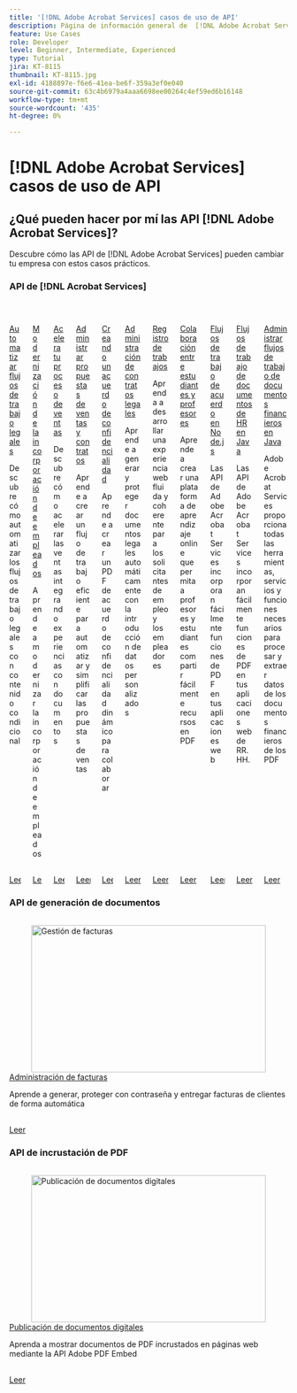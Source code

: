 ```yaml
---
title: '[!DNL Adobe Acrobat Services] casos de uso de API'
description: Página de información general de  [!DNL Adobe Acrobat Services] casos prácticos de API
feature: Use Cases
role: Developer
level: Beginner, Intermediate, Experienced
type: Tutorial
jira: KT-8115
thumbnail: KT-8115.jpg
exl-id: 4188897e-f6e6-41ea-be6f-359a3ef0e040
source-git-commit: 63c4b6979a4aaa6698ee00264c4ef59ed6b16148
workflow-type: tm+mt
source-wordcount: '435'
ht-degree: 0%

---
```


# [!DNL Adobe Acrobat Services] casos de uso de API

## ¿Qué pueden hacer por mí las API [!DNL Adobe Acrobat Services]?

Descubre cómo las API de [!DNL Adobe Acrobat Services] pueden cambiar tu empresa con estos casos prácticos.

### API de [!DNL Acrobat Services]

<!-- START CARDS HTML - DO NOT MODIFY BY HAND -->
<div class="columns">
    <div class="column is-half-tablet is-half-desktop is-one-third-widescreen" aria-label="Automate legal workflows">
        <div class="card" style="height: 100%; display: flex; flex-direction: column; height: 100%;">
            <div class="card-image">
                <figure class="image x-is-16by9">
                    <a href="https://experienceleague.adobe.com/en/docs/acrobat-services-learn/tutorials/usecases/automatelegalworkflows" title="Automatiza los flujos de trabajo legales" target="_self" rel="referrer">
                        <img class="is-bordered-r-small" src="https://experienceleague.adobe.com/en/docs/acrobat-services-learn/tutorials/usecases/media_11d45ac52221eb0279a687861908ee87f8b9071fd.png?width=400&format=webply&optimize=medium" alt="Automatiza los flujos de trabajo legales"
                             style="width: 100%; aspect-ratio: 16 / 9; object-fit: cover; overflow: hidden; display: block; margin: auto;">
                    </a>
                </figure>
            </div>
            <div class="card-content is-padded-small" style="display: flex; flex-direction: column; flex-grow: 1; justify-content: space-between;">
                <div class="top-card-content">
                    <p class="headline is-size-6 has-text-weight-bold">
                        <a href="https://experienceleague.adobe.com/en/docs/acrobat-services-learn/tutorials/usecases/automatelegalworkflows" target="_self" rel="referrer" title="Automatiza los flujos de trabajo legales">Automatizar flujos de trabajo legales</a>
                    </p>
                    <p class="is-size-6">Descubre cómo automatizar los flujos de trabajo legales con contenido condicional</p>
                </div>
                <a href="https://experienceleague.adobe.com/en/docs/acrobat-services-learn/tutorials/usecases/automatelegalworkflows" target="_self" rel="referrer" class="spectrum-Button spectrum-Button--outline spectrum-Button--primary spectrum-Button--sizeM" style="align-self: flex-start; margin-top: 1rem;">
                    <span class="spectrum-Button-label has-no-wrap has-text-weight-bold">Leer</span>
                </a>
            </div>
        </div>
    </div>
    <div class="column is-half-tablet is-half-desktop is-one-third-widescreen" aria-label="Modernizing employee onboarding">
        <div class="card" style="height: 100%; display: flex; flex-direction: column; height: 100%;">
            <div class="card-image">
                <figure class="image x-is-16by9">
                    <a href="https://experienceleague.adobe.com/en/docs/acrobat-services-learn/tutorials/usecases/employeeonboarding" title="Modernización de la incorporación de empleados" target="_self" rel="referrer">
                        <img class="is-bordered-r-small" src="https://experienceleague.adobe.com/en/docs/acrobat-services-learn/tutorials/usecases/media_132a84764b759671006b4508a187b91ce708b060a.png?width=400&format=webply&optimize=medium" alt="Modernización de la incorporación de empleados"
                             style="width: 100%; aspect-ratio: 16 / 9; object-fit: cover; overflow: hidden; display: block; margin: auto;">
                    </a>
                </figure>
            </div>
            <div class="card-content is-padded-small" style="display: flex; flex-direction: column; flex-grow: 1; justify-content: space-between;">
                <div class="top-card-content">
                    <p class="headline is-size-6 has-text-weight-bold">
                        <a href="https://experienceleague.adobe.com/en/docs/acrobat-services-learn/tutorials/usecases/employeeonboarding" target="_self" rel="referrer" title="Modernización de la incorporación de empleados">Modernización de la incorporación de empleados</a>
                    </p>
                    <p class="is-size-6">Aprende a modernizar la incorporación de empleados</p>
                </div>
                <a href="https://experienceleague.adobe.com/en/docs/acrobat-services-learn/tutorials/usecases/employeeonboarding" target="_self" rel="referrer" class="spectrum-Button spectrum-Button--outline spectrum-Button--primary spectrum-Button--sizeM" style="align-self: flex-start; margin-top: 1rem;">
                    <span class="spectrum-Button-label has-no-wrap has-text-weight-bold">Leer</span>
                </a>
            </div>
        </div>
    </div>
    <div class="column is-half-tablet is-half-desktop is-one-third-widescreen" aria-label="Accelerate your sales process">
        <div class="card" style="height: 100%; display: flex; flex-direction: column; height: 100%;">
            <div class="card-image">
                <figure class="image x-is-16by9">
                    <a href="https://experienceleague.adobe.com/en/docs/acrobat-services-learn/tutorials/usecases/acceleratesales" title="Agiliza tu proceso de ventas" target="_self" rel="referrer">
                        <img class="is-bordered-r-small" src="https://experienceleague.adobe.com/en/docs/acrobat-services-learn/tutorials/usecases/media_1ce553da02229c4a25bcf679ca8eb2b165e0b9019.png?width=400&format=webply&optimize=medium" alt="Agiliza tu proceso de ventas"
                             style="width: 100%; aspect-ratio: 16 / 9; object-fit: cover; overflow: hidden; display: block; margin: auto;">
                    </a>
                </figure>
            </div>
            <div class="card-content is-padded-small" style="display: flex; flex-direction: column; flex-grow: 1; justify-content: space-between;">
                <div class="top-card-content">
                    <p class="headline is-size-6 has-text-weight-bold">
                        <a href="https://experienceleague.adobe.com/en/docs/acrobat-services-learn/tutorials/usecases/acceleratesales" target="_self" rel="referrer" title="Agiliza tu proceso de ventas">Acelera tu proceso de ventas</a>
                    </p>
                    <p class="is-size-6">Descubre cómo acelerar las ventas integrando experiencias con documentos</p>
                </div>
                <a href="https://experienceleague.adobe.com/en/docs/acrobat-services-learn/tutorials/usecases/acceleratesales" target="_self" rel="referrer" class="spectrum-Button spectrum-Button--outline spectrum-Button--primary spectrum-Button--sizeM" style="align-self: flex-start; margin-top: 1rem;">
                    <span class="spectrum-Button-label has-no-wrap has-text-weight-bold">Leer</span>
                </a>
            </div>
        </div>
    </div>
    <div class="column is-half-tablet is-half-desktop is-one-third-widescreen" aria-label="Managing sales proposals and contracts">
        <div class="card" style="height: 100%; display: flex; flex-direction: column; height: 100%;">
            <div class="card-image">
                <figure class="image x-is-16by9">
                    <a href="https://experienceleague.adobe.com/en/docs/acrobat-services-learn/tutorials/usecases/sales" title="Gestión de propuestas de ventas y contratos" target="_self" rel="referrer">
                        <img class="is-bordered-r-small" src="https://experienceleague.adobe.com/en/docs/acrobat-services-learn/tutorials/usecases/media_179ae58be6f2a7a0fba8e0a76bd9f5099619f61b0.png?width=400&format=webply&optimize=medium" alt="Gestión de propuestas de ventas y contratos"
                             style="width: 100%; aspect-ratio: 16 / 9; object-fit: cover; overflow: hidden; display: block; margin: auto;">
                    </a>
                </figure>
            </div>
            <div class="card-content is-padded-small" style="display: flex; flex-direction: column; flex-grow: 1; justify-content: space-between;">
                <div class="top-card-content">
                    <p class="headline is-size-6 has-text-weight-bold">
                        <a href="https://experienceleague.adobe.com/en/docs/acrobat-services-learn/tutorials/usecases/sales" target="_self" rel="referrer" title="Gestión de propuestas de ventas y contratos">Administrar propuestas de ventas y contratos</a>
                    </p>
                    <p class="is-size-6">Aprende a crear un flujo de trabajo eficiente para automatizar y simplificar las propuestas de ventas</p>
                </div>
                <a href="https://experienceleague.adobe.com/en/docs/acrobat-services-learn/tutorials/usecases/sales" target="_self" rel="referrer" class="spectrum-Button spectrum-Button--outline spectrum-Button--primary spectrum-Button--sizeM" style="align-self: flex-start; margin-top: 1rem;">
                    <span class="spectrum-Button-label has-no-wrap has-text-weight-bold">Leer</span>
                </a>
            </div>
        </div>
    </div>
    <div class="column is-half-tablet is-half-desktop is-one-third-widescreen" aria-label="Creating an NDA">
        <div class="card" style="height: 100%; display: flex; flex-direction: column; height: 100%;">
            <div class="card-image">
                <figure class="image x-is-16by9">
                    <a href="https://experienceleague.adobe.com/en/docs/acrobat-services-learn/tutorials/usecases/nda" title="Creación de un acuerdo de confidencialidad" target="_self" rel="referrer">
                        <img class="is-bordered-r-small" src="https://experienceleague.adobe.com/en/docs/acrobat-services-learn/tutorials/usecases/media_12b38eafbf76bee920fa3ab873d392432cdcae963.png?width=400&format=webply&optimize=medium" alt="Creación de un acuerdo de confidencialidad"
                             style="width: 100%; aspect-ratio: 16 / 9; object-fit: cover; overflow: hidden; display: block; margin: auto;">
                    </a>
                </figure>
            </div>
            <div class="card-content is-padded-small" style="display: flex; flex-direction: column; flex-grow: 1; justify-content: space-between;">
                <div class="top-card-content">
                    <p class="headline is-size-6 has-text-weight-bold">
                        <a href="https://experienceleague.adobe.com/en/docs/acrobat-services-learn/tutorials/usecases/nda" target="_self" rel="referrer" title="Creación de un acuerdo de confidencialidad">Creando un acuerdo de confidencialidad</a>
                    </p>
                    <p class="is-size-6">Aprende a crear un PDF de acuerdo de confidencialidad dinámico para colaborar</p>
                </div>
                <a href="https://experienceleague.adobe.com/en/docs/acrobat-services-learn/tutorials/usecases/nda" target="_self" rel="referrer" class="spectrum-Button spectrum-Button--outline spectrum-Button--primary spectrum-Button--sizeM" style="align-self: flex-start; margin-top: 1rem;">
                    <span class="spectrum-Button-label has-no-wrap has-text-weight-bold">Leer</span>
                </a>
            </div>
        </div>
    </div>
    <div class="column is-half-tablet is-half-desktop is-one-third-widescreen" aria-label="Managing legal contracts">
        <div class="card" style="height: 100%; display: flex; flex-direction: column; height: 100%;">
            <div class="card-image">
                <figure class="image x-is-16by9">
                    <a href="https://experienceleague.adobe.com/en/docs/acrobat-services-learn/tutorials/usecases/legal" title="Gestión de contratos legales" target="_self" rel="referrer">
                        <img class="is-bordered-r-small" src="https://experienceleague.adobe.com/en/docs/acrobat-services-learn/tutorials/usecases/media_175eb5e0acbeb769b4f69aa4ae5cf24ed55489d87.png?width=400&format=webply&optimize=medium" alt="Gestión de contratos legales"
                             style="width: 100%; aspect-ratio: 16 / 9; object-fit: cover; overflow: hidden; display: block; margin: auto;">
                    </a>
                </figure>
            </div>
            <div class="card-content is-padded-small" style="display: flex; flex-direction: column; flex-grow: 1; justify-content: space-between;">
                <div class="top-card-content">
                    <p class="headline is-size-6 has-text-weight-bold">
                        <a href="https://experienceleague.adobe.com/en/docs/acrobat-services-learn/tutorials/usecases/legal" target="_self" rel="referrer" title="Gestión de contratos legales">Administración de contratos legales</a>
                    </p>
                    <p class="is-size-6">Aprende a generar y proteger documentos legales automáticamente con la introducción de datos personalizados</p>
                </div>
                <a href="https://experienceleague.adobe.com/en/docs/acrobat-services-learn/tutorials/usecases/legal" target="_self" rel="referrer" class="spectrum-Button spectrum-Button--outline spectrum-Button--primary spectrum-Button--sizeM" style="align-self: flex-start; margin-top: 1rem;">
                    <span class="spectrum-Button-label has-no-wrap has-text-weight-bold">Leer</span>
                </a>
            </div>
        </div>
    </div>
    <div class="column is-half-tablet is-half-desktop is-one-third-widescreen" aria-label="Job posting">
        <div class="card" style="height: 100%; display: flex; flex-direction: column; height: 100%;">
            <div class="card-image">
                <figure class="image x-is-16by9">
                    <a href="https://experienceleague.adobe.com/en/docs/acrobat-services-learn/tutorials/usecases/jobposting" title="Registro de trabajos" target="_self" rel="referrer">
                        <img class="is-bordered-r-small" src="https://experienceleague.adobe.com/en/docs/acrobat-services-learn/tutorials/usecases/media_1487ad3b5c3c12b24a1c44420ac612f7a5b06d16a.png?width=400&format=webply&optimize=medium" alt="Registro de trabajos"
                             style="width: 100%; aspect-ratio: 16 / 9; object-fit: cover; overflow: hidden; display: block; margin: auto;">
                    </a>
                </figure>
            </div>
            <div class="card-content is-padded-small" style="display: flex; flex-direction: column; flex-grow: 1; justify-content: space-between;">
                <div class="top-card-content">
                    <p class="headline is-size-6 has-text-weight-bold">
                        <a href="https://experienceleague.adobe.com/en/docs/acrobat-services-learn/tutorials/usecases/jobposting" target="_self" rel="referrer" title="Registro de trabajos">Registro de trabajos</a>
                    </p>
                    <p class="is-size-6">Aprenda a desarrollar una experiencia web fluida y coherente para los solicitantes de empleo y los empleadores</p>
                </div>
                <a href="https://experienceleague.adobe.com/en/docs/acrobat-services-learn/tutorials/usecases/jobposting" target="_self" rel="referrer" class="spectrum-Button spectrum-Button--outline spectrum-Button--primary spectrum-Button--sizeM" style="align-self: flex-start; margin-top: 1rem;">
                    <span class="spectrum-Button-label has-no-wrap has-text-weight-bold">Leer</span>
                </a>
            </div>
        </div>
    </div>
    <div class="column is-half-tablet is-half-desktop is-one-third-widescreen" aria-label="Student-Teacher collaboration">
        <div class="card" style="height: 100%; display: flex; flex-direction: column; height: 100%;">
            <div class="card-image">
                <figure class="image x-is-16by9">
                    <a href="https://experienceleague.adobe.com/en/docs/acrobat-services-learn/tutorials/usecases/educationcollab" title="Colaboración entre estudiantes y profesores" target="_self" rel="referrer">
                        <img class="is-bordered-r-small" src="https://experienceleague.adobe.com/en/docs/acrobat-services-learn/tutorials/usecases/media_1746197c35f5bd2d66f8cd58e090c5e4fa7a3b5f2.png?width=400&format=webply&optimize=medium" alt="Colaboración entre estudiantes y profesores"
                             style="width: 100%; aspect-ratio: 16 / 9; object-fit: cover; overflow: hidden; display: block; margin: auto;">
                    </a>
                </figure>
            </div>
            <div class="card-content is-padded-small" style="display: flex; flex-direction: column; flex-grow: 1; justify-content: space-between;">
                <div class="top-card-content">
                    <p class="headline is-size-6 has-text-weight-bold">
                        <a href="https://experienceleague.adobe.com/en/docs/acrobat-services-learn/tutorials/usecases/educationcollab" target="_self" rel="referrer" title="Colaboración entre estudiantes y profesores">Colaboración entre estudiantes y profesores</a>
                    </p>
                    <p class="is-size-6">Aprende a crear una plataforma de aprendizaje online que permita a profesores y estudiantes compartir fácilmente recursos en PDF</p>
                </div>
                <a href="https://experienceleague.adobe.com/en/docs/acrobat-services-learn/tutorials/usecases/educationcollab" target="_self" rel="referrer" class="spectrum-Button spectrum-Button--outline spectrum-Button--primary spectrum-Button--sizeM" style="align-self: flex-start; margin-top: 1rem;">
                    <span class="spectrum-Button-label has-no-wrap has-text-weight-bold">Leer</span>
                </a>
            </div>
        </div>
    </div>
    <div class="column is-half-tablet is-half-desktop is-one-third-widescreen" aria-label="Agreement workflows in Node.js">
        <div class="card" style="height: 100%; display: flex; flex-direction: column; height: 100%;">
            <div class="card-image">
                <figure class="image x-is-16by9">
                    <a href="https://experienceleague.adobe.com/en/docs/acrobat-services-learn/tutorials/usecases/agreementworkflowsnodejs" title="Flujos de trabajo de acuerdo en Node.js" target="_self" rel="referrer">
                        <img class="is-bordered-r-small" src="https://experienceleague.adobe.com/en/docs/acrobat-services-learn/tutorials/usecases/media_1a1148ebfe4641258d91065e83c2d39be0e918c38.png?width=400&format=webply&optimize=medium" alt="Flujos de trabajo de acuerdo en Node.js"
                             style="width: 100%; aspect-ratio: 16 / 9; object-fit: cover; overflow: hidden; display: block; margin: auto;">
                    </a>
                </figure>
            </div>
            <div class="card-content is-padded-small" style="display: flex; flex-direction: column; flex-grow: 1; justify-content: space-between;">
                <div class="top-card-content">
                    <p class="headline is-size-6 has-text-weight-bold">
                        <a href="https://experienceleague.adobe.com/en/docs/acrobat-services-learn/tutorials/usecases/agreementworkflowsnodejs" target="_self" rel="referrer" title="Flujos de trabajo de acuerdo en Node.js">Flujos de trabajo de acuerdo en Node.js</a>
                    </p>
                    <p class="is-size-6">Las API de Adobe Acrobat Services incorporan fácilmente funciones de PDF en tus aplicaciones web</p>
                </div>
                <a href="https://experienceleague.adobe.com/en/docs/acrobat-services-learn/tutorials/usecases/agreementworkflowsnodejs" target="_self" rel="referrer" class="spectrum-Button spectrum-Button--outline spectrum-Button--primary spectrum-Button--sizeM" style="align-self: flex-start; margin-top: 1rem;">
                    <span class="spectrum-Button-label has-no-wrap has-text-weight-bold">Leer</span>
                </a>
            </div>
        </div>
    </div>
    <div class="column is-half-tablet is-half-desktop is-one-third-widescreen" aria-label="HR document workflows in Java">
        <div class="card" style="height: 100%; display: flex; flex-direction: column; height: 100%;">
            <div class="card-image">
                <figure class="image x-is-16by9">
                    <a href="https://experienceleague.adobe.com/en/docs/acrobat-services-learn/tutorials/usecases/hragreementworkflowsjava" title="Flujos de trabajo de documentos de HR en Java" target="_self" rel="referrer">
                        <img class="is-bordered-r-small" src="https://experienceleague.adobe.com/en/docs/acrobat-services-learn/tutorials/usecases/media_16549bea7754eaa4cfefb538aa4589ff68530a1fd.png?width=400&format=webply&optimize=medium" alt="Flujos de trabajo de documentos de HR en Java"
                             style="width: 100%; aspect-ratio: 16 / 9; object-fit: cover; overflow: hidden; display: block; margin: auto;">
                    </a>
                </figure>
            </div>
            <div class="card-content is-padded-small" style="display: flex; flex-direction: column; flex-grow: 1; justify-content: space-between;">
                <div class="top-card-content">
                    <p class="headline is-size-6 has-text-weight-bold">
                        <a href="https://experienceleague.adobe.com/en/docs/acrobat-services-learn/tutorials/usecases/hragreementworkflowsjava" target="_self" rel="referrer" title="Flujos de trabajo de documentos de HR en Java">Flujos de trabajo de documentos de HR en Java</a>
                    </p>
                    <p class="is-size-6">Las API de Adobe Acrobat Services incorporan fácilmente funciones de PDF en tus aplicaciones web de RR. HH.</p>
                </div>
                <a href="https://experienceleague.adobe.com/en/docs/acrobat-services-learn/tutorials/usecases/hragreementworkflowsjava" target="_self" rel="referrer" class="spectrum-Button spectrum-Button--outline spectrum-Button--primary spectrum-Button--sizeM" style="align-self: flex-start; margin-top: 1rem;">
                    <span class="spectrum-Button-label has-no-wrap has-text-weight-bold">Leer</span>
                </a>
            </div>
        </div>
    </div>
    <div class="column is-half-tablet is-half-desktop is-one-third-widescreen" aria-label="Managing financial document workflows in Java">
        <div class="card" style="height: 100%; display: flex; flex-direction: column; height: 100%;">
            <div class="card-image">
                <figure class="image x-is-16by9">
                    <a href="https://experienceleague.adobe.com/en/docs/acrobat-services-learn/tutorials/usecases/financeworkflowsjava" title="Administración de flujos de trabajo de documentos financieros en Java" target="_self" rel="referrer">
                        <img class="is-bordered-r-small" src="https://experienceleague.adobe.com/en/docs/acrobat-services-learn/tutorials/usecases/media_14763e77cca336e72797a4b6964a94311623df148.png?width=400&format=webply&optimize=medium" alt="Administración de flujos de trabajo de documentos financieros en Java"
                             style="width: 100%; aspect-ratio: 16 / 9; object-fit: cover; overflow: hidden; display: block; margin: auto;">
                    </a>
                </figure>
            </div>
            <div class="card-content is-padded-small" style="display: flex; flex-direction: column; flex-grow: 1; justify-content: space-between;">
                <div class="top-card-content">
                    <p class="headline is-size-6 has-text-weight-bold">
                        <a href="https://experienceleague.adobe.com/en/docs/acrobat-services-learn/tutorials/usecases/financeworkflowsjava" target="_self" rel="referrer" title="Administración de flujos de trabajo de documentos financieros en Java">Administrar flujos de trabajo de documentos financieros en Java</a>
                    </p>
                    <p class="is-size-6">Adobe Acrobat Services proporciona todas las herramientas, servicios y funciones necesarios para procesar y extraer datos de los documentos financieros de los PDF</p>
                </div>
                <a href="https://experienceleague.adobe.com/en/docs/acrobat-services-learn/tutorials/usecases/financeworkflowsjava" target="_self" rel="referrer" class="spectrum-Button spectrum-Button--outline spectrum-Button--primary spectrum-Button--sizeM" style="align-self: flex-start; margin-top: 1rem;">
                    <span class="spectrum-Button-label has-no-wrap has-text-weight-bold">Leer</span>
                </a>
            </div>
        </div>
    </div>
</div>
<!-- END CARDS HTML - DO NOT MODIFY BY HAND -->


### API de generación de documentos

<!-- START CARDS HTML - DO NOT MODIFY BY HAND -->
<div class="columns">
    <div class="column is-half-tablet is-half-desktop is-one-third-widescreen" aria-label="Handling invoices">
        <div class="card" style="height: 100%; display: flex; flex-direction: column; height: 100%;">
            <div class="card-image">
                <figure class="image x-is-16by9">
                    <a href="https://experienceleague.adobe.com/en/docs/acrobat-services-learn/tutorials/usecases/invoices" title="Gestión de facturas" target="_self" rel="referrer">
                        <img class="is-bordered-r-small" src="https://experienceleague.adobe.com/en/docs/acrobat-services-learn/tutorials/usecases/media_1ff9a75e31fa990e15e1010e05fd751371eaf0a8c.png?width=400&format=webply&optimize=medium" alt="Gestión de facturas"
                             style="width: 100%; aspect-ratio: 16 / 9; object-fit: cover; overflow: hidden; display: block; margin: auto;">
                    </a>
                </figure>
            </div>
            <div class="card-content is-padded-small" style="display: flex; flex-direction: column; flex-grow: 1; justify-content: space-between;">
                <div class="top-card-content">
                    <p class="headline is-size-6 has-text-weight-bold">
                        <a href="https://experienceleague.adobe.com/en/docs/acrobat-services-learn/tutorials/usecases/invoices" target="_self" rel="referrer" title="Gestión de facturas">Administración de facturas</a>
                    </p>
                    <p class="is-size-6">Aprende a generar, proteger con contraseña y entregar facturas de clientes de forma automática</p>
                </div>
                <a href="https://experienceleague.adobe.com/en/docs/acrobat-services-learn/tutorials/usecases/invoices" target="_self" rel="referrer" class="spectrum-Button spectrum-Button--outline spectrum-Button--primary spectrum-Button--sizeM" style="align-self: flex-start; margin-top: 1rem;">
                    <span class="spectrum-Button-label has-no-wrap has-text-weight-bold">Leer</span>
                </a>
            </div>
        </div>
    </div>
</div>
<!-- END CARDS HTML - DO NOT MODIFY BY HAND -->

### API de incrustación de PDF

<!-- START CARDS HTML - DO NOT MODIFY BY HAND -->
<div class="columns">
    <div class="column is-half-tablet is-half-desktop is-one-third-widescreen" aria-label="Digital document publishing">
        <div class="card" style="height: 100%; display: flex; flex-direction: column; height: 100%;">
            <div class="card-image">
                <figure class="image x-is-16by9">
                    <a href="https://experienceleague.adobe.com/en/docs/acrobat-services-learn/tutorials/usecases/ddppdfembedapi" title="Publicación de documentos digitales" target="_self" rel="referrer">
                        <img class="is-bordered-r-small" src="https://experienceleague.adobe.com/en/docs/acrobat-services-learn/tutorials/usecases/media_1d8ea2c326af9b7ee0af2fe969a594108bf01b97b.png?width=400&format=webply&optimize=medium" alt="Publicación de documentos digitales"
                             style="width: 100%; aspect-ratio: 16 / 9; object-fit: cover; overflow: hidden; display: block; margin: auto;">
                    </a>
                </figure>
            </div>
            <div class="card-content is-padded-small" style="display: flex; flex-direction: column; flex-grow: 1; justify-content: space-between;">
                <div class="top-card-content">
                    <p class="headline is-size-6 has-text-weight-bold">
                        <a href="https://experienceleague.adobe.com/en/docs/acrobat-services-learn/tutorials/usecases/ddppdfembedapi" target="_self" rel="referrer" title="Publicación de documentos digitales">Publicación de documentos digitales</a>
                    </p>
                    <p class="is-size-6">Aprenda a mostrar documentos de PDF incrustados en páginas web mediante la API Adobe PDF Embed</p>
                </div>
                <a href="https://experienceleague.adobe.com/en/docs/acrobat-services-learn/tutorials/usecases/ddppdfembedapi" target="_self" rel="referrer" class="spectrum-Button spectrum-Button--outline spectrum-Button--primary spectrum-Button--sizeM" style="align-self: flex-start; margin-top: 1rem;">
                    <span class="spectrum-Button-label has-no-wrap has-text-weight-bold">Leer</span>
                </a>
            </div>
        </div>
    </div>
</div>
<!-- END CARDS HTML - DO NOT MODIFY BY HAND -->